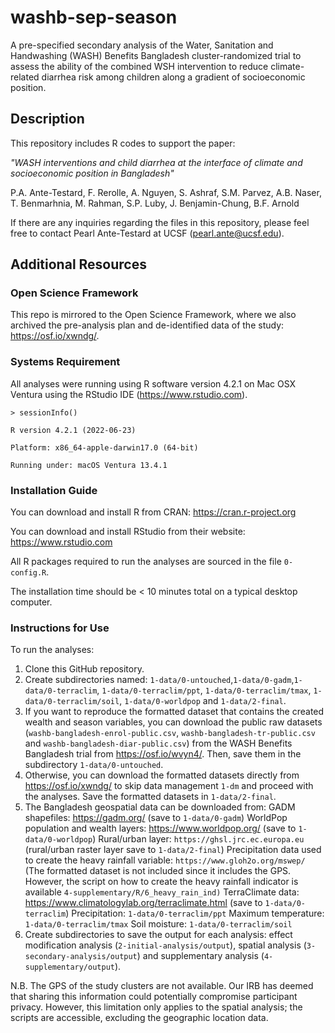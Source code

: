 # washb-sep-season

A pre-specified secondary analysis of the Water, Sanitation and Handwashing (WASH) Benefits Bangladesh cluster-randomized trial to assess the ability of the combined WSH intervention to reduce climate-related diarrhea risk among children along a gradient of socioeconomic position.

## Description

This repository includes R codes to support the paper: 

_"WASH interventions and child diarrhea at the interface of climate and socioeconomic position in Bangladesh"_

P.A. Ante-Testard, F. Rerolle, A. Nguyen, S. Ashraf, S.M. Parvez, A.B. Naser, T. Benmarhnia, M. Rahman, S.P. Luby, J. Benjamin-Chung, B.F. Arnold

If there are any inquiries regarding the files in this repository, please feel free to contact Pearl Ante-Testard at UCSF (pearl.ante@ucsf.edu).

## Additional Resources

### Open Science Framework

This repo is mirrored to the Open Science Framework, where we also archived the pre-analysis plan and de-identified data of the study:  https://osf.io/xwndg/.

### Systems Requirement

All analyses were running using R software version 4.2.1 on Mac OSX Ventura using the RStudio IDE (https://www.rstudio.com). 

`> sessionInfo()`

`R version 4.2.1 (2022-06-23)`

`Platform: x86_64-apple-darwin17.0 (64-bit)`

`Running under: macOS Ventura 13.4.1`

### Installation Guide

You can download and install R from CRAN: https://cran.r-project.org

You can download and install RStudio from their website: https://www.rstudio.com

All R packages required to run the analyses are sourced in the file `0-config.R`.

The installation time should be < 10 minutes total on a typical desktop computer.

### Instructions for Use

To run the analyses:
1. Clone this GitHub repository.
2. Create subdirectories named: `1-data/0-untouched`,`1-data/0-gadm`,`1-data/0-terraclim`, `1-data/0-terraclim/ppt`, `1-data/0-terraclim/tmax`, `1-data/0-terraclim/soil`, `1-data/0-worldpop` and `1-data/2-final`.
3. If you want to reproduce the formatted dataset that contains the created wealth and season variables, you can download the public raw datasets (`washb-bangladesh-enrol-public.csv`, `washb-bangladesh-tr-public.csv` and `washb-bangladesh-diar-public.csv`) from the WASH Benefits Bangladesh trial from https://osf.io/wvyn4/. Then, save them in the subdirectory `1-data/0-untouched`. 
4. Otherwise, you can download the formatted datasets directly from https://osf.io/xwndg/ to skip data management `1-dm` and proceed with the analyses. Save the formatted datasets in `1-data/2-final`.
5. The Bangladesh geospatial data can be downloaded from:
GADM shapefiles: https://gadm.org/ (save to `1-data/0-gadm`)
WorldPop population and wealth layers: https://www.worldpop.org/ (save to `1-data/0-worldpop`)
Rural/urban layer: `https://ghsl.jrc.ec.europa.eu` (rural/urban raster layer save to `1-data/2-final`)
Precipitation data used to create the heavy rainfall variable: `https://www.gloh2o.org/mswep/` (The formatted dataset is not included since it includes the GPS. However, the script on how to create the heavy rainfall indicator is available `4-supplementary/R/6_heavy_rain_ind)`
TerraClimate data: https://www.climatologylab.org/terraclimate.html (save to `1-data/0-terraclim`)
Precipitation: `1-data/0-terraclim/ppt`
Maximum temperature: `1-data/0-terraclim/tmax`
Soil moisture: `1-data/0-terraclim/soil`
6. Create subdirectories to save the output for each analysis: effect modification analysis (`2-initial-analysis/output`), spatial analysis (`3-secondary-analysis/output`) and supplementary analysis (`4-supplementary/output`).

N.B. The GPS of the study clusters are not available. Our IRB has deemed that sharing this information could potentially compromise participant privacy. However, this limitation only applies to the spatial analysis; the scripts are accessible, excluding the geographic location data. 





